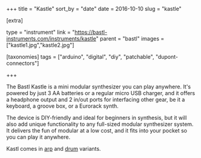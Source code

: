 +++
title = "Kastle"
sort_by = "date"
date = 2016-10-10
slug = "kastle"

[extra]

type = "instrument"
link = "https://bastl-instruments.com/instruments/kastle"
parent = "bastl"
images = ["kastle1.jpg","kastle2.jpg"]

[taxonomies]
tags = ["arduino", "digital", "diy", "patchable", "dupont-connectors"]

+++

The Bastl Kastle is a mini modular synthesizer you can play anywhere. It's powered by just 3 AA batteries or a regular micro USB charger, and it offers a headphone output and 2 in/out ports for interfacing other gear, be it a keyboard, a groove box, or a Eurorack synth.

The device is DIY-friendly and ideal for beginners in synthesis, but it will also add unique functionality to any full-sized modular synthesizer system. It delivers the fun of modular at a low cost, and it fits into your pocket so you can play it anywhere.

Kastl comes in [arp](https://bastl-instruments.com/instruments/kastle-arp) and [drum](https://bastl-instruments.com/instruments/kastle-drum) variants.